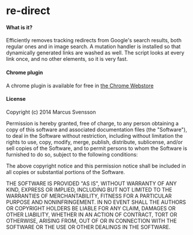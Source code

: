 <h1>re-direct</h1>

<h4>What is it?</h4>
Efficiently removes tracking redirects from Google's search results, both
regular ones and in image search. A mutation handler is installed so that
dynamically generated links are washed as well. The script looks at every
link once, and no other elements, so it is very fast.

<h4>Chrome plugin</h4>
A chrome plugin is available for free in <a href="https://chrome.google.com/webstore/detail/re-direct/aeecoplkhlfpclbiabnfkjlfkbhpbcjd">the Chrome Webstore</a>

<h4>License</h4>

Copyright (c) 2014 Marcus Svensson

Permission is hereby granted, free of charge, to any person obtaining a copy
of this software and associated documentation files (the "Software"), to deal
in the Software without restriction, including without limitation the rights
to use, copy, modify, merge, publish, distribute, sublicense, and/or sell
copies of the Software, and to permit persons to whom the Software is
furnished to do so, subject to the following conditions:

The above copyright notice and this permission notice shall be included in
all copies or substantial portions of the Software.

THE SOFTWARE IS PROVIDED "AS IS", WITHOUT WARRANTY OF ANY KIND, EXPRESS OR
IMPLIED, INCLUDING BUT NOT LIMITED TO THE WARRANTIES OF MERCHANTABILITY,
FITNESS FOR A PARTICULAR PURPOSE AND NONINFRINGEMENT. IN NO EVENT SHALL THE
AUTHORS OR COPYRIGHT HOLDERS BE LIABLE FOR ANY CLAIM, DAMAGES OR OTHER
LIABILITY, WHETHER IN AN ACTION OF CONTRACT, TORT OR OTHERWISE, ARISING FROM,
OUT OF OR IN CONNECTION WITH THE SOFTWARE OR THE USE OR OTHER DEALINGS IN
THE SOFTWARE.
